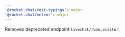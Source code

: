 ```yaml
---
'@rocket.chat/rest-typings': major
'@rocket.chat/meteor': major
---
```


Removes deprecated endpoint `livechat/room.visitor`.
